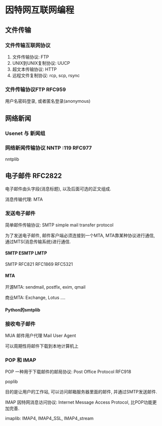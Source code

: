 # 因特网互联网编程

## 文件传输

### 文件传输互联网协议

1. 文件传输协议: FTP
2. UNIX到UNIX复制协议: UUCP
3. 超文本传输协议: HTTP
4. 远程文件复制协议: rcp, scp, rsync

### 文件传输协议FTP RFC959

用户名密码登录, 或者匿名登录(anonymous)

## 网络新闻

### Usenet 与 新闻组

### 网络新闻传输协议 NNTP :119 RFC977

nntplib

## 电子邮件  RFC2822

电子邮件由头字段(消息标题), 以及后面可选的正文组成.

消息传输代理: MTA

### 发送电子邮件

简单邮件传输协议: SMTP simple mail transfer protocol

为了发送电子邮件, 邮件客户端必须连接到一个MTA, MTA靠某种协议进行通信, 通过MTS(消息传输系统)进行通信.

#### SMTP ESMTP LMTP 

SMTP RFC821 RFC1869 RFC5321

#### MTA

开源MTA: sendmail, postfix, exim, qmail

商业MTA: Exchange, Lotus ....

#### Python的smtplib

### 接收电子邮件

MUA 邮件用户代理 Mail User Agent

可以周期性将邮件下载到本地计算机上

### POP 和 IMAP

POP 一种用于下载邮件的邮局协议: Post Office Protocol RFC918

poplib

目的是让用户的工作站, 可以访问邮箱服务器里面的邮件, 并通过SMTP发送邮件.

IMAP 因特网消息访问协议: Internet Message Access Protocol, 比POP功能更加完善.

imaplib: IMAP4, IMAP4_SSL, IMAP4_stream

### 

